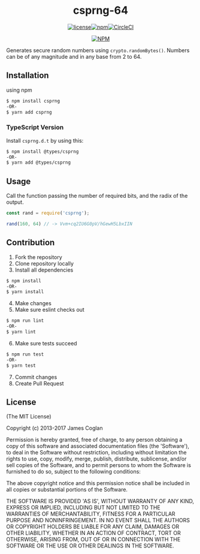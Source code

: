 <div align="center">
  <h1> csprng-64 </h1>
      <p>
          <a href="https://github.com/favna/node-csprng/blob/master/LICENSE.md"><!--
              --><img src="https://img.shields.io/github/license/mashape/apistatus.svg?style=for-the-badge" alt="license" /><!--
      --></a><!--
      --><a href="https://www.npmjs.com/package/csprng-64"><!-- 
          --><img src="https://img.shields.io/npm/dw/localeval.svg?style=for-the-badge" alt="npm" /><!--
      --></a><!--
      --><a href="https://circleci.com/gh/Favna/node-csprng"><!-- 
          --><img src="https://img.shields.io/circleci/project/github/RedSparr0w/node-csgo-parser.svg?style=for-the-badge" alt="CircleCI" /><!--
      --></a>
      </p>
      <p>
          <a href="https://nodei.co/npm/csprng-64/">
              <img src="https://nodei.co/npm/csprng-64.png" alt="NPM" />
          </a>
      </p>
</div>

Generates secure random numbers using `crypto.randomBytes()`. Numbers can be of
any magnitude and in any base from 2 to 64.


## Installation

using npm
```bash
$ npm install csprng
-OR-
$ yarn add csprng
```

### TypeScript Version

Install `csprng.d.t` by using this:

```bash 
$ npm install @types/csprng
-OR-
$ yarn add @types/csprng
```

## Usage

Call the function passing the number of required bits, and the radix of the
output.

```js
const rand = require('csprng');

rand(160, 64) // -> Vvm+cq2IU6G0pV/hGewH5LbxIIN
```

## Contribution

1. Fork the repository
2. Clone repository locally
3. Install all dependencies

```bash
$ npm install
-OR-
$ yarn install
```

4. Make changes
5. Make sure eslint checks out

```bash
$ npm run lint
-OR-
$ yarn lint
```

6. Make sure tests succeed

```bash
$ npm run test
-OR-
$ yarn test
```

7. Commit changes
8. Create Pull Request

## License

(The MIT License)

Copyright (c) 2013-2017 James Coglan

Permission is hereby granted, free of charge, to any person obtaining a copy of
this software and associated documentation files (the 'Software'), to deal in
the Software without restriction, including without limitation the rights to
use, copy, modify, merge, publish, distribute, sublicense, and/or sell copies of
the Software, and to permit persons to whom the Software is furnished to do so,
subject to the following conditions:

The above copyright notice and this permission notice shall be included in all
copies or substantial portions of the Software.

THE SOFTWARE IS PROVIDED 'AS IS', WITHOUT WARRANTY OF ANY KIND, EXPRESS OR
IMPLIED, INCLUDING BUT NOT LIMITED TO THE WARRANTIES OF MERCHANTABILITY, FITNESS
FOR A PARTICULAR PURPOSE AND NONINFRINGEMENT. IN NO EVENT SHALL THE AUTHORS OR
COPYRIGHT HOLDERS BE LIABLE FOR ANY CLAIM, DAMAGES OR OTHER LIABILITY, WHETHER
IN AN ACTION OF CONTRACT, TORT OR OTHERWISE, ARISING FROM, OUT OF OR IN
CONNECTION WITH THE SOFTWARE OR THE USE OR OTHER DEALINGS IN THE SOFTWARE.
